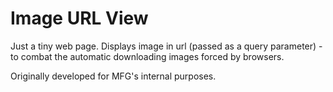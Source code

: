 # Image URL View

Just a tiny web page. Displays image in url (passed as a query parameter) - to combat the automatic downloading images forced by browsers.

Originally developed for MFG's internal purposes.
